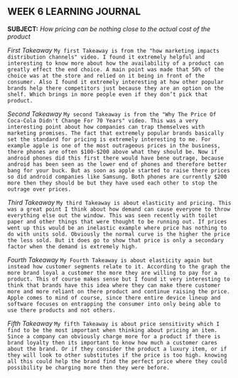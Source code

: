 ## WEEK 6 LEARNING JOURNAL

__SUBJECT:__ *How pricing can be nothing close to the actual cost of the product*

  *First Takeaway*
    `My first Takeaway is from the "how marketing impacts distribution channels" video. I found it extremely helpful and interesting to know more about how the availability of a product can greatly effect the end choice. A main point was made that 50% of the choice was at the store and relied on it being in front of the consumer. Also I found it extremely interesting at how other popular brands help there competitors just because they are an option on the shelf. Which brings in more people even if they don’t pick that product.`

  *Second Takeaway*
    `My second Takeaway is from the "Why The Price Of Coca-Cola Didn't Change For 70 Years" video. This was a very interesting point about how companies can trap themselves with marketing promises. The fact that extremely popular brands basically set the standard for pricing is extremely interesting to me. For example apple is one of the most outrageous prices in the business, there phones are often $100-$200 above what they should be. Now if android phones did this first there would have bene outrage, because android has been seen as the lower end of phones and therefore better bang for your buck. But as soon as apple started to raise there prices so did android companies like Samsung. Both phones are currently $200 more then they should be but they have used each other to stop the outrage over prices. `

  *Third Takeaway*
    `My third Takeaway is about elasticity and pricing. This was a great point I think about how demand can cause everyone to throw everything else out the window. This was seen recently with toilet paper and other things that were thought to be running out. If prices went up this would be an inelastic example where price has nothing to do with units sold. Obviously the normal curve is the higher the price the less sold. But it does go to show that price is only a secondary factor when the demand is extremely high. `

  *Fourth Takeaway*
    `My Fourth Takeaway is about elasticity again but instead how customer segments relate to it. According to the graph the more brand loyal a customer the more they are willing to pay for a product. This of course makes sense but I found it very interesting to think that brands have this idea where they can make there customer more and more reliant on there product and continue raising the price. Apple comes to mind of course, since there entire device lineup and software focuses on entrapping the consumer into only being able to use there products and not others. `

  *Fifth Takeaway*
    `My fifth Takeaway is about price sensitivity which I find to be the most important when thinking about pricing an item. Since a company can obviously charge more for a product if there is brand loyalty then its important to know how much a customer cares about the brand. Or if they consider the product a luxury item, or if they will look to other substitutes if the price is too high. knowing all this could help the brand find the perfect price where they could possibility be charging more then they were before. `
